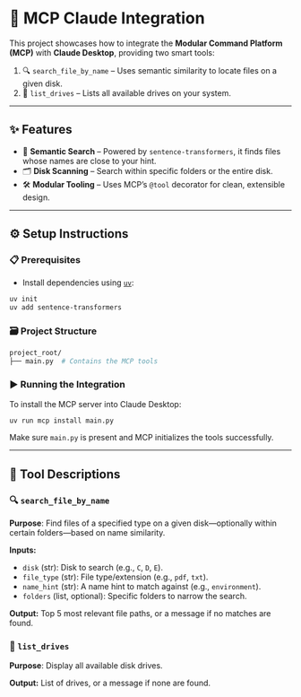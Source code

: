 # 🚀 MCP Claude Integration

This project showcases how to integrate the **Modular Command Platform (MCP)** with **Claude Desktop**, providing two smart tools:

1. 🔍 `search_file_by_name` – Uses semantic similarity to locate files on a given disk.
2. 💽 `list_drives` – Lists all available drives on your system.

---

## ✨ Features

* 🧠 **Semantic Search** – Powered by `sentence-transformers`, it finds files whose names are close to your hint.
* 🗂️ **Disk Scanning** – Search within specific folders or the entire disk.
* 🛠️ **Modular Tooling** – Uses MCP’s `@tool` decorator for clean, extensible design.

---

## ⚙️ Setup Instructions

### 📋 Prerequisites

* Install dependencies using [`uv`](https://github.com/astral-sh/uv):

```bash
uv init
uv add sentence-transformers
```

### 🗃️ Project Structure

```bash
project_root/
├── main.py  # Contains the MCP tools
```

### ▶️ Running the Integration

To install the MCP server into Claude Desktop:

```bash
uv run mcp install main.py
```

Make sure `main.py` is present and MCP initializes the tools successfully.

---

## 🧰 Tool Descriptions

### 🔍 `search_file_by_name`

**Purpose**: Find files of a specified type on a given disk—optionally within certain folders—based on name similarity.

**Inputs:**

* `disk` (str): Disk to search (e.g., `C`, `D`, `E`).
* `file_type` (str): File type/extension (e.g., `pdf`, `txt`).
* `name_hint` (str): A name hint to match against (e.g., `environment`).
* `folders` (list, optional): Specific folders to narrow the search.

**Output:**
Top 5 most relevant file paths, or a message if no matches are found.

### 💽 `list_drives`

**Purpose**: Display all available disk drives.

**Output:**
List of drives, or a message if none are found.

